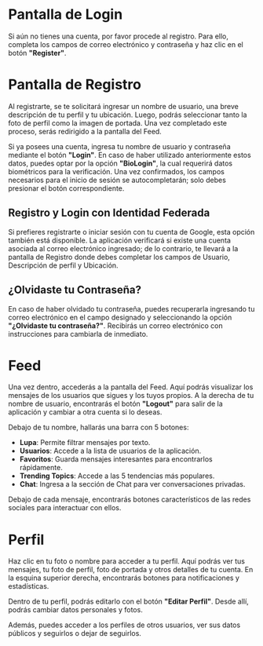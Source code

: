 # Pantalla de Login

Si aún no tienes una cuenta, por favor procede al registro. Para ello, completa los campos de correo electrónico y contraseña y haz clic en el botón **"Register"**.

# Pantalla de Registro

Al registrarte, se te solicitará ingresar un nombre de usuario, una breve descripción de tu perfil y tu ubicación. Luego, podrás seleccionar tanto la foto de perfil como la imagen de portada. Una vez completado este proceso, serás redirigido a la pantalla del Feed.

Si ya posees una cuenta, ingresa tu nombre de usuario y contraseña mediante el botón **"Login"**. En caso de haber utilizado anteriormente estos datos, puedes optar por la opción **"BioLogin"**, la cual requerirá datos biométricos para la verificación. Una vez confirmados, los campos necesarios para el inicio de sesión se autocompletarán; solo debes presionar el botón correspondiente.

## Registro y Login con Identidad Federada

Si prefieres registrarte o iniciar sesión con tu cuenta de Google, esta opción también está disponible. La aplicación verificará si existe una cuenta asociada al correo electrónico ingresado; de lo contrario, te llevará a la pantalla de Registro donde debes completar los campos de Usuario, Descripción de perfil y Ubicación.

## ¿Olvidaste tu Contraseña?

En caso de haber olvidado tu contraseña, puedes recuperarla ingresando tu correo electrónico en el campo designado y seleccionando la opción **"¿Olvidaste tu contraseña?"**. Recibirás un correo electrónico con instrucciones para cambiarla de inmediato.

# Feed

Una vez dentro, accederás a la pantalla del Feed. Aquí podrás visualizar los mensajes de los usuarios que sigues y los tuyos propios. A la derecha de tu nombre de usuario, encontrarás el botón **"Logout"** para salir de la aplicación y cambiar a otra cuenta si lo deseas.

Debajo de tu nombre, hallarás una barra con 5 botones:

- **Lupa**: Permite filtrar mensajes por texto.
- **Usuarios**: Accede a la lista de usuarios de la aplicación.
- **Favoritos**: Guarda mensajes interesantes para encontrarlos rápidamente.
- **Trending Topics**: Accede a las 5 tendencias más populares.
- **Chat**: Ingresa a la sección de Chat para ver conversaciones privadas.

Debajo de cada mensaje, encontrarás botones característicos de las redes sociales para interactuar con ellos.

# Perfil

Haz clic en tu foto o nombre para acceder a tu perfil. Aquí podrás ver tus mensajes, tu foto de perfil, foto de portada y otros detalles de tu cuenta. En la esquina superior derecha, encontrarás botones para notificaciones y estadísticas.

Dentro de tu perfil, podrás editarlo con el botón **"Editar Perfil"**. Desde allí, podrás cambiar datos personales y fotos.

Además, puedes acceder a los perfiles de otros usuarios, ver sus datos públicos y seguirlos o dejar de seguirlos.
